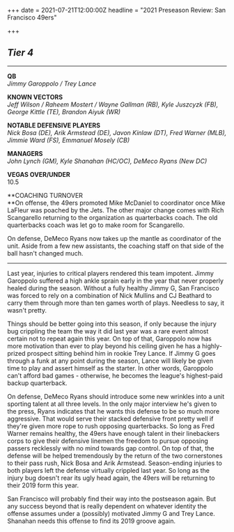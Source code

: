 +++
date = 2021-07-21T12:00:00Z
headline = "2021 Preseason Review: San Francisco 49ers"

+++
## _Tier 4_

***

**QB**  
_Jimmy Garoppolo / Trey Lance_

**KNOWN VECTORS**  
_Jeff Wilson / Raheem Mostert / Wayne Gallman (RB), Kyle Juszcyzk (FB), George Kittle (TE), Brandon Aiyuk (WR)_

**NOTABLE DEFENSIVE PLAYERS**  
_Nick Bosa (DE), Arik Armstead (DE), Javon Kinlaw (DT), Fred Warner (MLB), Jimmie Ward (FS), Emmanuel Mosely (CB)_

**MANAGERS**  
_John Lynch (GM), Kyle Shanahan (HC/OC), DeMeco Ryans (New DC)_

**VEGAS OVER/UNDER**  
10\.5

**COACHING TURNOVER  
**On offense, the 49ers promoted Mike McDaniel to coordinator once Mike LaFleur was poached by the Jets. The other major change comes with Rich Scangarello returning to the organization as quarterbacks coach. The old quarterbacks coach was let go to make room for Scangarello.

On defense, DeMeco Ryans now takes up the mantle as coordinator of the unit. Aside from a few new assistants, the coaching staff on that side of the ball hasn't changed much.

***

Last year, injuries to critical players rendered this team impotent. Jimmy Garoppolo suffered a high ankle sprain early in the year that never properly healed during the season. Without a fully healthy Jimmy G, San Francisco was forced to rely on a combination of Nick Mullins and CJ Beathard to carry them through more than ten games worth of plays. Needless to say, it wasn't pretty.

Things should be better going into this season, if only because the injury bug crippling the team the way it did last year was a rare event almost certain not to repeat again this year.  On top of that, Garoppolo now has more motivation than ever to play beyond his ceiling given he has a highly-prized prospect sitting behind him in rookie Trey Lance. If Jimmy G goes through a funk at any point during the season, Lance will likely be given time to play and assert himself as the starter. In other words, Garoppolo can't afford bad games - otherwise, he becomes the league's highest-paid backup quarterback.

On defense, DeMeco Ryans should introduce some new wrinkles into a unit sporting talent at all three levels. In the only major interview he's given to the press, Ryans indicates that he wants this defense to be so much more aggressive. That would serve their stacked defensive front pretty well if they're given more rope to rush opposing quarterbacks. So long as Fred Warner remains healthy, the 49ers have enough talent in their linebackers corps to give their defensive linemen the freedom to pursue opposing passers recklessly with no mind towards gap control. On top of that, the defense will be helped tremendously by the return of the two cornerstones to their pass rush, Nick Bosa and Arik Armstead. Season-ending injuries to both players left the defense virtually crippled last year. So long as the injury bug doesn't rear its ugly head again, the 49ers will be returning to their 2019 form this year.

San Francisco will probably find their way into the postseason again. But any success beyond that is really dependent on whatever identity the offense assumes under a (possibly) motivated Jimmy G and Trey Lance. Shanahan needs this offense to find its 2019 groove again. 